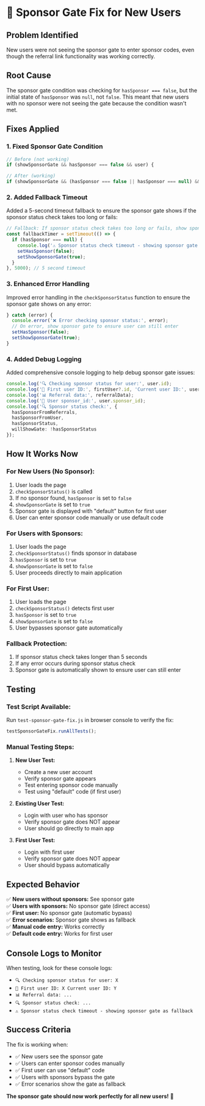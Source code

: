 # 🔧 Sponsor Gate Fix for New Users

## Problem Identified
New users were not seeing the sponsor gate to enter sponsor codes, even though the referral link functionality was working correctly.

## Root Cause
The sponsor gate condition was checking for `hasSponsor === false`, but the initial state of `hasSponsor` was `null`, not `false`. This meant that new users with no sponsor were not seeing the gate because the condition wasn't met.

## Fixes Applied

### 1. **Fixed Sponsor Gate Condition**
```typescript
// Before (not working)
if (showSponsorGate && hasSponsor === false && user) {

// After (working)
if (showSponsorGate && (hasSponsor === false || hasSponsor === null) && user) {
```

### 2. **Added Fallback Timeout**
Added a 5-second timeout fallback to ensure the sponsor gate shows if the sponsor status check takes too long or fails:

```typescript
// Fallback: If sponsor status check takes too long or fails, show sponsor gate
const fallbackTimer = setTimeout(() => {
  if (hasSponsor === null) {
    console.log('⚠️ Sponsor status check timeout - showing sponsor gate as fallback');
    setHasSponsor(false);
    setShowSponsorGate(true);
  }
}, 5000); // 5 second timeout
```

### 3. **Enhanced Error Handling**
Improved error handling in the `checkSponsorStatus` function to ensure the sponsor gate shows on any error:

```typescript
} catch (error) {
  console.error('❌ Error checking sponsor status:', error);
  // On error, show sponsor gate to ensure user can still enter
  setHasSponsor(false);
  setShowSponsorGate(true);
}
```

### 4. **Added Debug Logging**
Added comprehensive console logging to help debug sponsor gate issues:

```typescript
console.log('🔍 Checking sponsor status for user:', user.id);
console.log('👑 First user ID:', firstUser?.id, 'Current user ID:', user.id);
console.log('📊 Referral data:', referralData);
console.log('👤 User sponsor_id:', user.sponsor_id);
console.log('🔍 Sponsor status check:', {
  hasSponsorFromReferrals,
  hasSponsorFromUser,
  hasSponsorStatus,
  willShowGate: !hasSponsorStatus
});
```

## How It Works Now

### **For New Users (No Sponsor):**
1. User loads the page
2. `checkSponsorStatus()` is called
3. If no sponsor found, `hasSponsor` is set to `false`
4. `showSponsorGate` is set to `true`
5. Sponsor gate is displayed with "default" button for first user
6. User can enter sponsor code manually or use default code

### **For Users with Sponsors:**
1. User loads the page
2. `checkSponsorStatus()` finds sponsor in database
3. `hasSponsor` is set to `true`
4. `showSponsorGate` is set to `false`
5. User proceeds directly to main application

### **For First User:**
1. User loads the page
2. `checkSponsorStatus()` detects first user
3. `hasSponsor` is set to `true`
4. `showSponsorGate` is set to `false`
5. User bypasses sponsor gate automatically

### **Fallback Protection:**
1. If sponsor status check takes longer than 5 seconds
2. If any error occurs during sponsor status check
3. Sponsor gate is automatically shown to ensure user can still enter

## Testing

### **Test Script Available:**
Run `test-sponsor-gate-fix.js` in browser console to verify the fix:

```javascript
testSponsorGateFix.runAllTests();
```

### **Manual Testing Steps:**
1. **New User Test:**
   - Create a new user account
   - Verify sponsor gate appears
   - Test entering sponsor code manually
   - Test using "default" code (if first user)

2. **Existing User Test:**
   - Login with user who has sponsor
   - Verify sponsor gate does NOT appear
   - User should go directly to main app

3. **First User Test:**
   - Login with first user
   - Verify sponsor gate does NOT appear
   - User should bypass automatically

## Expected Behavior

✅ **New users without sponsors:** See sponsor gate  
✅ **Users with sponsors:** No sponsor gate (direct access)  
✅ **First user:** No sponsor gate (automatic bypass)  
✅ **Error scenarios:** Sponsor gate shows as fallback  
✅ **Manual code entry:** Works correctly  
✅ **Default code entry:** Works for first user  

## Console Logs to Monitor

When testing, look for these console logs:
- `🔍 Checking sponsor status for user: X`
- `👑 First user ID: X Current user ID: Y`
- `📊 Referral data: ...`
- `🔍 Sponsor status check: ...`
- `⚠️ Sponsor status check timeout - showing sponsor gate as fallback`

## Success Criteria

The fix is working when:
- ✅ New users see the sponsor gate
- ✅ Users can enter sponsor codes manually
- ✅ First user can use "default" code
- ✅ Users with sponsors bypass the gate
- ✅ Error scenarios show the gate as fallback

**The sponsor gate should now work perfectly for all new users!** 🎉
